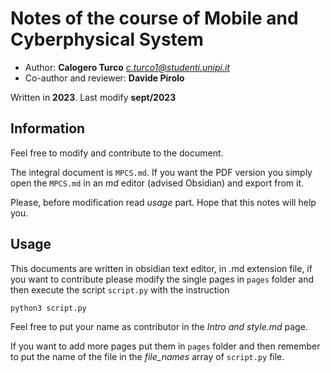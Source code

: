 # Notes of the course of Mobile and Cyberphysical System 
  - Author: **Calogero Turco** *c.turco1@studenti.unipi.it*
  - Co-author and reviewer: **Davide Pirolo**

Written in **2023**. Last modify **sept/2023**

## Information
Feel free to modify and contribute to the document.

The integral document is `MPCS.md`. If you want the PDF version you simply open the `MPCS.md` in an *md* editor (advised Obsidian) and export from it.

Please, before modification read *usage* part. Hope that this notes will help you.

## Usage
This documents are written in obsidian text editor, in .md extension file, if you want to contribute please modify the single pages in `pages` folder and then execute the script `script.py` with the instruction 
```
python3 script.py
```
Feel free to put your name as contributor in the *Intro and style.md* page. 

If you want to add more pages put them in `pages` folder and then remember to put the name of the file in the *file_names* array of `script.py` file.
